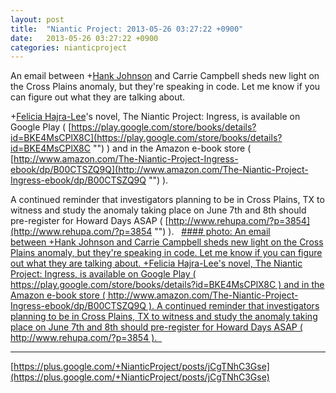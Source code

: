 ```yaml
---
layout: post
title:  "Niantic Project: 2013-05-26 03:27:22 +0900"
date:   2013-05-26 03:27:22 +0900
categories: nianticproject
---
```

An email between +[Hank Johnson](https://plus.google.com/117792105926525258257 "") and Carrie Campbell sheds new light on the Cross Plains anomaly, but they're speaking in code. Let me know if you can figure out what they are talking about.  

+[Felicia Hajra-Lee](https://plus.google.com/118344555717370644832 "")'s novel, The Niantic Project: Ingress, is available on Google Play ( [https://play.google.com/store/books/details?id=BKE4MsCPlX8C](https://play.google.com/store/books/details?id=BKE4MsCPlX8C "") ) and in the Amazon e-book store ( [http://www.amazon.com/The-Niantic-Project-Ingress-ebook/dp/B00CTSZQ9Q](http://www.amazon.com/The-Niantic-Project-Ingress-ebook/dp/B00CTSZQ9Q "") ).

A continued reminder that investigators planning to be in Cross Plains, TX to witness and study the anomaly taking place on June 7th and 8th should pre-register for Howard Days ASAP ( [http://www.rehupa.com/?p=3854](http://www.rehupa.com/?p=3854 "") ).  
[#### photo: An email between +Hank Johnson and Carrie Campbell sheds new light on the Cross Plains anomaly, but they're speaking in code. Let me know if you can figure out what they are talking about.
+Felicia Hajra-Lee's novel, The Niantic Project: Ingress, is available on Google Play ( https://play.google.com/store/books/details?id=BKE4MsCPlX8C ) and in the Amazon e-book store ( http://www.amazon.com/The-Niantic-Project-Ingress-ebook/dp/B00CTSZQ9Q ).
A continued reminder that investigators planning to be in Cross Plains, TX to witness and study the anomaly taking place on June 7th and 8th should pre-register for Howard Days ASAP ( http://www.rehupa.com/?p=3854 ).  ](https://lh5.googleusercontent.com/-gJf7a3p-z5U/UaECK0ucW0I/AAAAAAAAcwg/g50XX34DnL4/w1125-h1500/crossplains2.png "")
- - -
[https://plus.google.com/+NianticProject/posts/jCgTNhC3Gse](https://plus.google.com/+NianticProject/posts/jCgTNhC3Gse)
